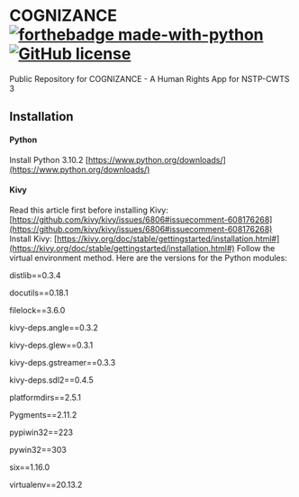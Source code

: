 # COGNIZANCE [![forthebadge made-with-python](http://ForTheBadge.com/images/badges/made-with-python.svg)](https://www.python.org/) [![GitHub license](https://img.shields.io/github/license/Naereen/StrapDown.js.svg)](https://github.com/Naereen/StrapDown.js/blob/master/LICENSE)

Public Repository for COGNIZANCE - A Human Rights App for NSTP-CWTS 3 

## Installation ##

#### Python ####
Install Python 3.10.2 [https://www.python.org/downloads/](https://www.python.org/downloads/)

#### Kivy #####
Read this article first before installing Kivy: [https://github.com/kivy/kivy/issues/6806#issuecomment-608176268](https://github.com/kivy/kivy/issues/6806#issuecomment-608176268)
Install Kivy: [https://kivy.org/doc/stable/gettingstarted/installation.html#](https://kivy.org/doc/stable/gettingstarted/installation.html#)
Follow the virtual environment method. Here are the versions for the Python modules:

distlib==0.3.4

docutils==0.18.1

filelock==3.6.0

kivy-deps.angle==0.3.2

kivy-deps.glew==0.3.1

kivy-deps.gstreamer==0.3.3

kivy-deps.sdl2==0.4.5

platformdirs==2.5.1

Pygments==2.11.2

pypiwin32==223

pywin32==303

six==1.16.0

virtualenv==20.13.2




